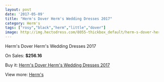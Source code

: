 ```yaml
---
layout: post
date: '2017-05-09'
title: "Herm's Dover Herm's Wedding Dresses 2017"
category: Herm's
tags: ["rosy","black","herm","little","dover"]
image: http://img.hectodress.com/8055-thickbox_default/herm-s-dover-herm-s-wedding-dresses-2013.jpg
---
```

Herm's Dover Herm's Wedding Dresses 2017

On Sales: **$256.16**
<a href="https://www.hectodress.com/herm-s/4057-herm-s-dover-herm-s-wedding-dresses-2013.html"><amp-img layout="responsive" width="600" height="600" src="//img.hectodress.com/8055-thickbox_default/herm-s-dover-herm-s-wedding-dresses-2013.jpg" alt="Herm's Dover Herm's Wedding Dresses 2017 0" /></a>

Buy it: [Herm's Dover Herm's Wedding Dresses 2017](https://www.hectodress.com/herm-s/4057-herm-s-dover-herm-s-wedding-dresses-2013.html "Herm's Dover Herm's Wedding Dresses 2017")

View more: [Herm's](https://www.hectodress.com/71-herm-s "Herm's")